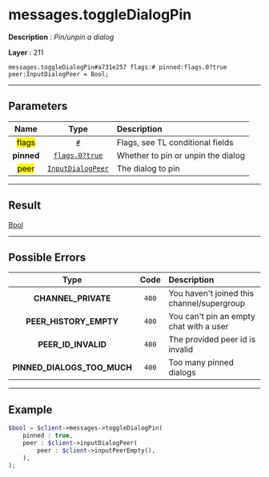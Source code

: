 # messages.toggleDialogPin

**Description** : *Pin/unpin a dialog*

**Layer** : 211

```tl
messages.toggleDialogPin#a731e257 flags:# pinned:flags.0?true peer:InputDialogPeer = Bool;
```

---

## Parameters

| Name | Type | Description |
| :---: | :---: | :--- |
| <mark>flags</mark> | [`#`](type/#) | Flags, see TL conditional fields |
| **pinned** | [`flags.0?true`](type/true) | Whether to pin or unpin the dialog |
| <mark>peer</mark> | [`InputDialogPeer`](type/InputDialogPeer) | The dialog to pin |

---

## Result

[Bool](type/Bool)

---

## Possible Errors

| Type | Code | Description |
| :---: | :---: | :--- |
| **CHANNEL_PRIVATE** | `400` | You haven't joined this channel/supergroup |
| **PEER_HISTORY_EMPTY** | `400` | You can't pin an empty chat with a user |
| **PEER_ID_INVALID** | `400` | The provided peer id is invalid |
| **PINNED_DIALOGS_TOO_MUCH** | `400` | Too many pinned dialogs |

---

## Example

```php
$bool = $client->messages->toggleDialogPin(
	pinned : true,
	peer : $client->inputDialogPeer(
		peer : $client->inputPeerEmpty(),
	),
);
```